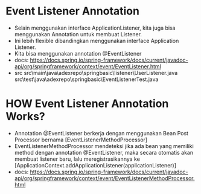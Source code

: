 # Event Listener Annotation
- Selain menggunakan interface ApplicationListener, kita juga bisa menggunakan Annotation untuk membuat Listener.
- Ini lebih flexible dibandingkan menggunakan interface Application Listener.
- Kita bisa menggunakan annotation @EventListener
- docs:
    https://docs.spring.io/spring-framework/docs/current/javadoc-api/org/springframework/context/event/EventListener.html 
- src
    src\main\java\adexrepo\springbasic\listener\UserListener.java
    src\test\java\adexrepo\springbasic\EventListenerTest.java

# HOW Event Listener Annotation Works?
- Annotation @EventListener berkerja dengan menggunakan Bean Post Processor bernama [EventListenerMethodProcessor]
- EventListenerMethodProcessor mendeteksi jika ada bean yang memiliki method dengan annotation @EventListener,
    maka secara otomatis akan membuat listener baru, lalu meregistrasikannya ke 
    [ApplicationContext.addApplicationListener(applicationListener)]
- docs:
    https://docs.spring.io/spring-framework/docs/current/javadoc-api/org/springframework/context/event/EventListenerMethodProcessor.html 